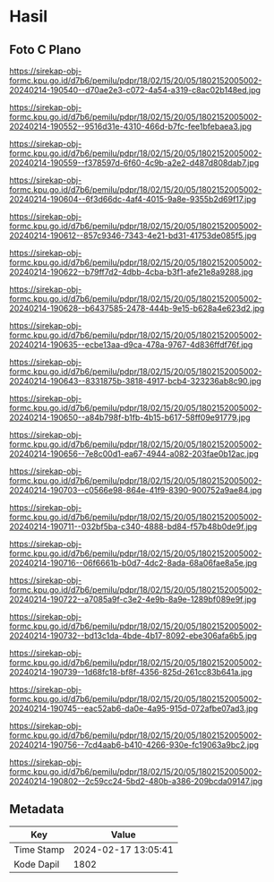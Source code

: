 # Hasil

## Foto C Plano

https://sirekap-obj-formc.kpu.go.id/d7b6/pemilu/pdpr/18/02/15/20/05/1802152005002-20240214-190540--d70ae2e3-c072-4a54-a319-c8ac02b148ed.jpg

https://sirekap-obj-formc.kpu.go.id/d7b6/pemilu/pdpr/18/02/15/20/05/1802152005002-20240214-190552--9516d31e-4310-466d-b7fc-fee1bfebaea3.jpg

https://sirekap-obj-formc.kpu.go.id/d7b6/pemilu/pdpr/18/02/15/20/05/1802152005002-20240214-190559--f378597d-6f60-4c9b-a2e2-d487d808dab7.jpg

https://sirekap-obj-formc.kpu.go.id/d7b6/pemilu/pdpr/18/02/15/20/05/1802152005002-20240214-190604--6f3d66dc-4af4-4015-9a8e-9355b2d69f17.jpg

https://sirekap-obj-formc.kpu.go.id/d7b6/pemilu/pdpr/18/02/15/20/05/1802152005002-20240214-190612--857c9346-7343-4e21-bd31-41753de085f5.jpg

https://sirekap-obj-formc.kpu.go.id/d7b6/pemilu/pdpr/18/02/15/20/05/1802152005002-20240214-190622--b79ff7d2-4dbb-4cba-b3f1-afe21e8a9288.jpg

https://sirekap-obj-formc.kpu.go.id/d7b6/pemilu/pdpr/18/02/15/20/05/1802152005002-20240214-190628--b6437585-2478-444b-9e15-b628a4e623d2.jpg

https://sirekap-obj-formc.kpu.go.id/d7b6/pemilu/pdpr/18/02/15/20/05/1802152005002-20240214-190635--ecbe13aa-d9ca-478a-9767-4d836ffdf76f.jpg

https://sirekap-obj-formc.kpu.go.id/d7b6/pemilu/pdpr/18/02/15/20/05/1802152005002-20240214-190643--8331875b-3818-4917-bcb4-323236ab8c90.jpg

https://sirekap-obj-formc.kpu.go.id/d7b6/pemilu/pdpr/18/02/15/20/05/1802152005002-20240214-190650--a84b798f-b1fb-4b15-b617-58ff09e91779.jpg

https://sirekap-obj-formc.kpu.go.id/d7b6/pemilu/pdpr/18/02/15/20/05/1802152005002-20240214-190656--7e8c00d1-ea67-4944-a082-203fae0b12ac.jpg

https://sirekap-obj-formc.kpu.go.id/d7b6/pemilu/pdpr/18/02/15/20/05/1802152005002-20240214-190703--c0566e98-864e-41f9-8390-900752a9ae84.jpg

https://sirekap-obj-formc.kpu.go.id/d7b6/pemilu/pdpr/18/02/15/20/05/1802152005002-20240214-190711--032bf5ba-c340-4888-bd84-f57b48b0de9f.jpg

https://sirekap-obj-formc.kpu.go.id/d7b6/pemilu/pdpr/18/02/15/20/05/1802152005002-20240214-190716--06f6661b-b0d7-4dc2-8ada-68a06fae8a5e.jpg

https://sirekap-obj-formc.kpu.go.id/d7b6/pemilu/pdpr/18/02/15/20/05/1802152005002-20240214-190722--a7085a9f-c3e2-4e9b-8a9e-1289bf089e9f.jpg

https://sirekap-obj-formc.kpu.go.id/d7b6/pemilu/pdpr/18/02/15/20/05/1802152005002-20240214-190732--bd13c1da-4bde-4b17-8092-ebe306afa6b5.jpg

https://sirekap-obj-formc.kpu.go.id/d7b6/pemilu/pdpr/18/02/15/20/05/1802152005002-20240214-190739--1d68fc18-bf8f-4356-825d-261cc83b641a.jpg

https://sirekap-obj-formc.kpu.go.id/d7b6/pemilu/pdpr/18/02/15/20/05/1802152005002-20240214-190745--eac52ab6-da0e-4a95-915d-072afbe07ad3.jpg

https://sirekap-obj-formc.kpu.go.id/d7b6/pemilu/pdpr/18/02/15/20/05/1802152005002-20240214-190756--7cd4aab6-b410-4266-930e-fc19063a9bc2.jpg

https://sirekap-obj-formc.kpu.go.id/d7b6/pemilu/pdpr/18/02/15/20/05/1802152005002-20240214-190802--2c59cc24-5bd2-480b-a386-209bcda09147.jpg


## Metadata

| Key        | Value               |
| ---------- | ------------------- |
| Time Stamp | 2024-02-17 13:05:41 |
| Kode Dapil | 1802                |



